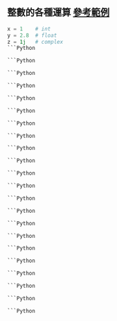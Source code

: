 ## 整數的各種運算 [參考範例](https://www.w3schools.com/python/python_numbers.asp)
```Python
x = 1    # int
y = 2.8  # float
z = 1j   # complex
```Python

```Python

```Python

```Python

```Python

```Python

```Python

```Python

```Python

```Python

```Python

```Python

```Python

```Python

```Python

```Python

```Python

```Python

```Python

```Python

```Python

```Python
